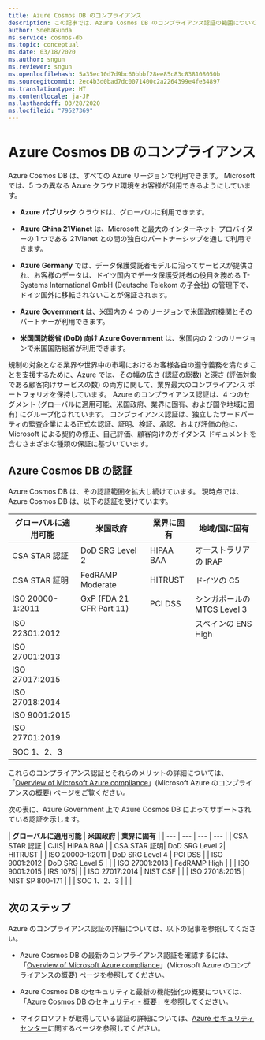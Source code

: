 ```yaml
---
title: Azure Cosmos DB のコンプライアンス
description: この記事では、Azure Cosmos DB のコンプライアンス認証の範囲について説明します。
author: SnehaGunda
ms.service: cosmos-db
ms.topic: conceptual
ms.date: 03/18/2020
ms.author: sngun
ms.reviewer: sngun
ms.openlocfilehash: 5a35ec10d7d9bc60bbbf28ee85c83c838108050b
ms.sourcegitcommit: 2ec4b3d0bad7dc0071400c2a2264399e4fe34897
ms.translationtype: HT
ms.contentlocale: ja-JP
ms.lasthandoff: 03/28/2020
ms.locfileid: "79527369"
---
```

# <a name="compliance-in-azure-cosmos-db"></a>Azure Cosmos DB のコンプライアンス 

Azure Cosmos DB は、すべての Azure リージョンで利用できます。 Microsoft では、5 つの異なる Azure クラウド環境をお客様が利用できるようにしています。

* **Azure パブリック** クラウドは、グローバルに利用できます。

* **Azure China 21Vianet** は、Microsoft と最大のインターネット プロバイダーの 1 つである 21Vianet との間の独自のパートナーシップを通して利用できます。

* **Azure Germany** では、データ保護受託者モデルに沿ってサービスが提供され、お客様のデータは、ドイツ国内でデータ保護受託者の役目を務める T-Systems International GmbH (Deutsche Telekom の子会社) の管理下で、ドイツ国外に移転されないことが保証されます。

* **Azure Government** は、米国内の 4 つのリージョンで米国政府機関とそのパートナーが利用できます。 

* **米国国防総省 (DoD) 向け Azure Government** は、米国内の 2 つのリージョンで米国国防総省が利用できます。

規制の対象となる業界や世界中の市場におけるお客様各自の遵守義務を満たすことを支援するために、Azure では、その幅の広さ (認証の総数) と深さ (評価対象である顧客向けサービスの数) の両方に関して、業界最大のコンプライアンス ポートフォリオを保持しています。  Azure のコンプライアンス認証は、4 つのセグメント (グローバルに適用可能、米国政府、業界に固有、および国や地域に固有) にグループ化されています。  コンプライアンス認証は、独立したサードパーティの監査企業による正式な認証、証明、検証、承認、および評価の他に、Microsoft による契約の修正、自己評価、顧客向けのガイダンス ドキュメントを含むさまざまな種類の保証に基づいています。

## <a name="azure-cosmos-db-certifications"></a>Azure Cosmos DB の認証  

Azure Cosmos DB は、その認証範囲を拡大し続けています。 現時点では、Azure Cosmos DB は、以下の認証を受けています。

| **グローバルに適用可能** | **米国政府** | **業界に固有** | **地域/国に固有** |
| --- | --- | --- | --- |
| CSA STAR 認証 | DoD SRG Level 2 | HIPAA BAA | オーストラリアの IRAP |
| CSA STAR 証明 | FedRAMP Moderate | HITRUST | ドイツの C5|
| ISO 20000-1:2011 | GxP (FDA 21 CFR Part 11) | PCI DSS | シンガポールの MTCS Level 3 |
| ISO 22301:2012 | | | スペインの ENS High|
| ISO 27001:2013| | | |
| ISO 27017:2015 | | | |
| ISO 27018:2014 | | | |
| ISO 9001:2015 | | | |
| ISO 27701:2019| | | |
| SOC 1、2、3 | | | |

これらのコンプライアンス認証とそれらのメリットの詳細については、「[Overview of Microsoft Azure compliance](https://gallery.technet.microsoft.com/Overview-of-Azure-c1be3942)」(Microsoft Azure のコンプライアンスの概要) ページをご覧ください。

次の表に、Azure Government 上で Azure Cosmos DB によってサポートされている認証を示します。

| **グローバルに適用可能** | **米国政府** | **業界に固有** | 
| --- | --- | --- | --- |
| CSA STAR 認証 | CJIS| HIPAA BAA | 
| CSA STAR 証明| DoD SRG Level 2| HITRUST  | 
| ISO 20000-1:2011 | DoD SRG Level 4 | PCI DSS | 
| ISO 9001:2012 | DoD SRG Level 5 | | 
| ISO 27001:2013 | FedRAMP High | |
| ISO 9001:2015 | IRS 1075|  |
| ISO 27017:2014 | NIST CSF | |
| ISO 27018:2015 | NIST SP 800-171 | |
| SOC 1、2、3 | | |


## <a name="next-steps"></a>次のステップ

Azure のコンプライアンス認証の詳細については、以下の記事を参照してください。

* Azure Cosmos DB の最新のコンプライアンス認証を確認するには、「[Overview of Microsoft Azure compliance](https://gallery.technet.microsoft.com/Overview-of-Azure-c1be3942)」(Microsoft Azure のコンプライアンスの概要) ページを参照してください。  

* Azure Cosmos DB のセキュリティと最新の機能強化の概要については、「[Azure Cosmos DB のセキュリティ - 概要](database-security.md)」を参照してください。

* マイクロソフトが取得している認証の詳細については、[Azure セキュリティ センター](https://azure.microsoft.com/support/trust-center/)に関するページを参照してください。
